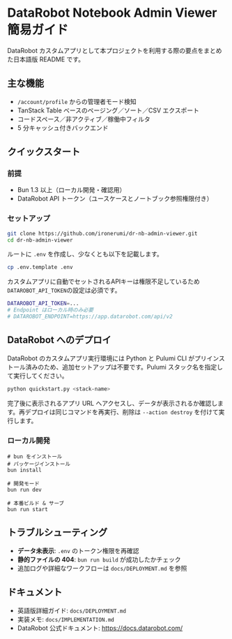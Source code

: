 # DataRobot Notebook Admin Viewer 簡易ガイド

DataRobot カスタムアプリとして本プロジェクトを利用する際の要点をまとめた日本語版 README です。

## 主な機能

- `/account/profile` からの管理者モード検知
- TanStack Table ベースのページング／ソート／CSV エクスポート
- コードスペース／非アクティブ／稼働中フィルタ
- 5 分キャッシュ付きバックエンド

## クイックスタート

### 前提

- Bun 1.3 以上（ローカル開発・確認用）
- DataRobot API トークン（ユースケースとノートブック参照権限付き）

### セットアップ

```bash
git clone https://github.com/ironerumi/dr-nb-admin-viewer.git
cd dr-nb-admin-viewer
```

ルートに `.env` を作成し、少なくとも以下を記載します。
```bash
cp .env.template .env
```
カスタムアプリに自動でセットされるAPIキーは権限不足しているため`DATAROBOT_API_TOKEN`の設定は必須です。

```bash
DATAROBOT_API_TOKEN=...
# Endpoint はローカル時のみ必要
# DATAROBOT_ENDPOINT=https://app.datarobot.com/api/v2
```

## DataRobot へのデプロイ

DataRobot のカスタムアプリ実行環境には Python と Pulumi CLI がプリインストール済みのため、追加セットアップは不要です。Pulumi スタック名を指定して実行してください。

```bash
python quickstart.py <stack-name>
```

完了後に表示されるアプリ URL へアクセスし、データが表示されるか確認します。再デプロイは同じコマンドを再実行、削除は `--action destroy` を付けて実行します。

### ローカル開発
```
# bun をインストール
# パッケージインストール
bun install

# 開発モード
bun run dev

# 本番ビルド & サーブ
bun run start
```

## トラブルシューティング

- **データ未表示**: `.env` のトークン権限を再確認
- **静的ファイルの 404**: `bun run build` が成功したかチェック
- 追加ログや詳細なワークフローは `docs/DEPLOYMENT.md` を参照

## ドキュメント

- 英語版詳細ガイド: `docs/DEPLOYMENT.md`
- 実装メモ: `docs/IMPLEMENTATION.md`
- DataRobot 公式ドキュメント: https://docs.datarobot.com/



